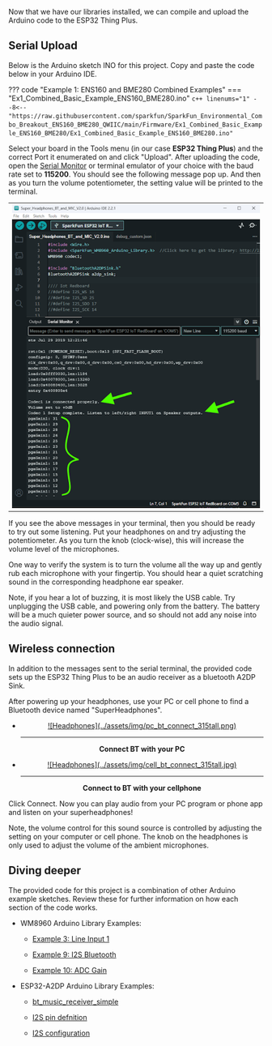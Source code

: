 Now that we have our libraries installed, we can compile and upload the Arduino code to the ESP32 Thing Plus.



## Serial Upload

Below is the Arduino sketch INO for this project. Copy and paste the code below in your Arduino IDE.

??? code "Example 1: ENS160 and BME280 Combined Examples"
    === "Ex1_Combined_Basic_Example_ENS160_BME280.ino"
        ``` c++ linenums="1"
        --8<-- "https://raw.githubusercontent.com/sparkfun/SparkFun_Environmental_Combo_Breakout_ENS160_BME280_QWIIC/main/Firmware/Ex1_Combined_Basic_Example_ENS160_BME280/Ex1_Combined_Basic_Example_ENS160_BME280.ino"
        ```

Select your board in the Tools menu (in our case **ESP32 Thing Plus**) and the correct Port it enumerated on and click "Upload". After uploading the code, open the [Serial Monitor](https://learn.sparkfun.com/tutorials/terminal-basics) or terminal emulator of your choice with the baud rate set to **115200**. You should see the following message pop up. And then as you turn the volume potentiometer, the setting value will be printed to the terminal.

<div style="text-align: center;">
  <table>
    <tr style="vertical-align:middle;">
     <td style="text-align: center; vertical-align: middle;"><a href="../assets/img/Arduino_Terminal_Print_Out.png"><img src="../assets/img/Arduino_Terminal_Print_Out_600wide.png" height="600px" width="600px" alt="Output to the terminal"></a></td>
    </tr>
  </table>
</div>

If you see the above messages in your terminal, then you should be ready to try out some listening. Put your headphones on and try adjusting the potentiometer. As you turn the knob (clock-wise), this will increase the volume level of the microphones.

One way to verify the system is to turn the volume all the way up and gently rub each microphone with your fingertip. You should hear a quiet scratching sound in the corresponding headphone ear speaker.

Note, if you hear a lot of buzzing, it is most likely the USB cable. Try unplugging the USB cable, and powering only from the battery. The battery will be a much quieter power source, and so should not add any noise into the audio signal.



## Wireless connection

In addition to the messages sent to the serial terminal, the provided code sets up the ESP32 Thing Plus to be an audio receiver as a bluetooth A2DP Sink.

After powering up your headphones, use your PC or cell phone to find a Bluetooth device named "SuperHeadphones".

<div class="grid cards" markdown align="center">

-   <a href="../assets/img/pc_bt_connect.png">
	<figure markdown>
	![Headphones](../assets/img/pc_bt_connect_315tall.png)
	</figure>
    </a>

    ---

    **Connect BT with your PC**</a>

-   <a href="../assets/img/cell_bt_connect.jpg">
	<figure markdown>
	![Headphones](../assets/img/cell_bt_connect_315tall.jpg)
	</figure>
    </a>

    ---

    **Connect to BT with your cellphone**</a>

</div>


Click Connect. Now you can play audio from your PC program or phone app and listen on your superheadphones!

Note, the volume control for this sound source is controlled by adjusting the setting on your computer or cell phone. The knob on the headphones is only used to adjust the volume of the ambient microphones.


## Diving deeper

The provided code for this project is a combination of other Arduino example
sketches. Review these for further information on how each section of the code works.

* WM8960 Arduino Library Examples:

    * [Example 3: Line Input 1](https://learn.sparkfun.com/tutorials/audio-codec-breakout---wm8960-hookup-guide/all#example-2-line-input-2)

    * [Example 9: I2S Bluetooth](https://learn.sparkfun.com/tutorials/audio-codec-breakout---wm8960-hookup-guide/all#example-9-i2s-bluetooth)

    * [Example 10: ADC Gain](https://learn.sparkfun.com/tutorials/audio-codec-breakout---wm8960-hookup-guide/all#example-10-adc-gain)

* ESP32-A2DP Arduino Library Examples:

    * [bt_music_receiver_simple](https://github.com/pschatzmann/ESP32-A2DP/blob/main/examples/bt_music_receiver_simple/bt_music_receiver_simple.ino)

    * [I2S pin defnition](https://github.com/pschatzmann/ESP32-A2DP/tree/main#defining-pins)

    * [I2S configuration](https://github.com/pschatzmann/ESP32-A2DP/tree/main#using-your-specific-i2s_config)

